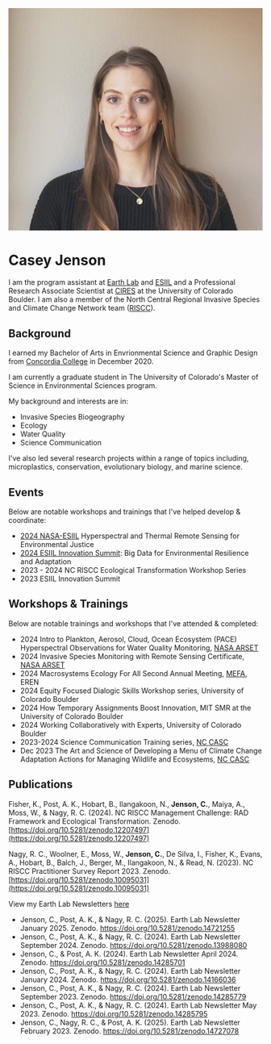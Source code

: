 ![profile image of Casey Jenson](img/Casey_Jenson_ESIIL.jpg "Casey Jenson")

# Casey Jenson

I am the program assistant at [Earth Lab](https://earthlab.colorado.edu/our-team/casey-jenson) and [ESIIL](https://esiil.org/) and a Professional Research Associate Scientist at [CIRES](https://cires.colorado.edu/) at the University of Colorado Boulder. I am also a member of the North Central Regional Invasive Species and Climate Change Network team ([RISCC](https://nc-riscc.org/)).

## Background
I earned my Bachelor of Arts in Envrionmental Science and Graphic Design from [Concordia College](https://www.concordiacollege.edu/) in December 2020. 

I am currently a graduate student in The University of Colorado's Master of Science in Environmental Sciences program. 

My background and interests are in: 
- Invasive Species Biogeography
- Ecology
- Water Quality
- Science Communication

I've also led several research projects within a range of topics including,  microplastics, conservation, evolutionary biology, and marine science. 

## Events
Below are notable workshops and trainings that I've helped develop & coordinate:
- [2024 NASA-ESIIL](https://esiil.org/hyr-sense) Hyperspectral and Thermal Remote Sensing for Environmental Justice
- [2024 ESIIL Innovation Summit](https://esiil.org/innovation-summit): Big Data for Environmental Resilience and Adaptation 
- 2023 - 2024 NC RISCC Ecological Transformation Workshop Series
- 2023 ESIIL Innovation Summit

## Workshops & Trainings
Below are notable trainings and workshops that I've attended & completed:
- 2024 Intro to Plankton, Aerosol, Cloud, Ocean Ecosystem (PACE) Hyperspectral Observations for Water Quality Monitoring, [NASA ARSET](https://appliedsciences.nasa.gov/get-involved/training/english/arset-introduction-plankton-aerosol-cloud-ocean-ecosystem-pace)
- 2024 Invasive Species Monitoring with Remote Sensing Certificate, [NASA ARSET](https://appliedsciences.nasa.gov/get-involved/training/english/arset-invasive-species-monitoring-remote-sensing)
- 2024 Macrosystems Ecology For All Second Annual Meeting, [MEFA](https://erenweb.org/mefa-home/), EREN
- 2024 Equity Focused Dialogic Skills Workshop series, University of Colorado Boulder
- 2024 How Temporary Assignments Boost Innovation, MIT SMR at the University of Colorado Boulder
- 2024 Working Collaboratively with Experts, University of Colorado Boulder
- 2023-2024 Science Communication Training series, [NC CASC](https://nccasc.colorado.edu/)
- Dec 2023 The Art and Science of Developing a Menu of Climate Change Adaptation Actions for Managing Wildlife and Ecosystems, [NC CASC](https://nccasc.colorado.edu/)


## Publications

Fisher, K., Post, A. K., Hobart, B., Ilangakoon, N., **Jenson, C.**, Maiya, A., Moss, W., & Nagy, R. C. (2024). NC RISCC Management Challenge: RAD Framework and Ecological Transformation. Zenodo. [https://doi.org/10.5281/zenodo.12207497](https://doi.org/10.5281/zenodo.12207497)

Nagy, R. C., Woolner, E., Moss, W., **Jenson, C.**, De Silva, I., Fisher, K., Evans, A., Hobart, B., Balch, J., Berger, M., Ilangakoon, N., & Read, N. (2023). NC RISCC Practitioner Survey Report 2023. Zenodo. [https://doi.org/10.5281/zenodo.10095031](https://doi.org/10.5281/zenodo.10095031)

View my Earth Lab Newsletters [here](https://earthlab.colorado.edu/engage/newsletter)

- Jenson, C., Post, A. K., & Nagy, R. C. (2025). Earth Lab Newsletter January 2025. Zenodo. https://doi.org/10.5281/zenodo.14721255
- Jenson, C., Post, A. K., & Nagy, R. C. (2024). Earth Lab Newsletter September 2024. Zenodo. https://doi.org/10.5281/zenodo.13988080
- Jenson, C., & Post, A. K. (2024). Earth Lab Newsletter April 2024. Zenodo. https://doi.org/10.5281/zenodo.14285701
- Jenson, C., Post, A. K., & Nagy, R. C. (2024). Earth Lab Newsletter January 2024. Zenodo. https://doi.org/10.5281/zenodo.14166036
- Jenson, C., Post, A. K., & Nagy, R. C. (2024). Earth Lab Newsletter September 2023. Zenodo. https://doi.org/10.5281/zenodo.14285779
- Jenson, C., Post, A. K., & Nagy, R. C. (2024). Earth Lab Newsletter May 2023. Zenodo. https://doi.org/10.5281/zenodo.14285795
- Jenson, C., Nagy, R. C., & Post, A. K. (2025). Earth Lab Newsletter February 2023. Zenodo. https://doi.org/10.5281/zenodo.14727078
